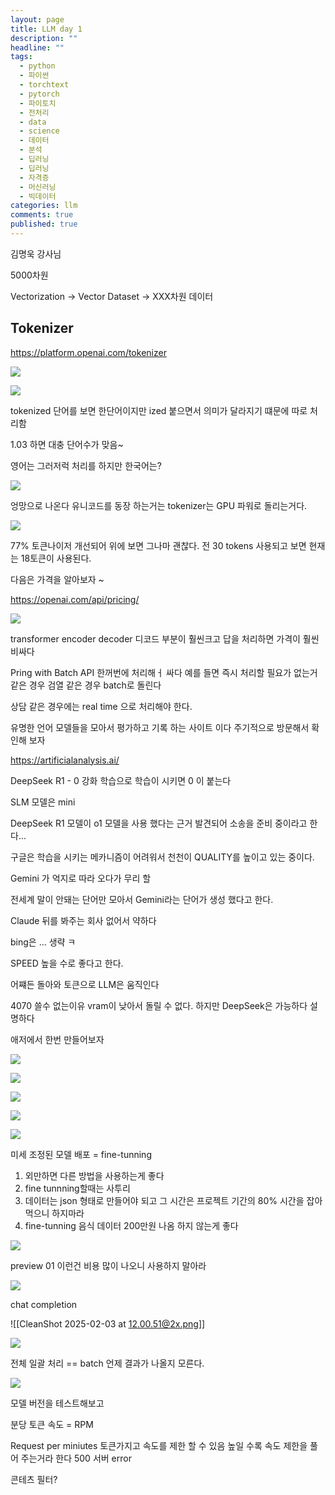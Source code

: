 ```yaml
---
layout: page
title: LLM day 1
description: ""
headline: ""
tags:
  - python
  - 파이썬
  - torchtext
  - pytorch
  - 파이토치
  - 전처리
  - data
  - science
  - 데이터
  - 분석
  - 딥러닝
  - 딥러닝
  - 자격증
  - 머신러닝
  - 빅데이터
categories: llm
comments: true
published: true
---
```


김명욱 강사님 

5000차원


Vectorization -> Vector Dataset -> XXX차원 데이터



## Tokenizer

https://platform.openai.com/tokenizer

![](https://cdn.mathpix.com/snip/images/pOZLDQV0dlOtvlgHPNlgda6G4TUcG8cNias2e8IaUBo.original.fullsize.png)



![](https://cdn.mathpix.com/snip/images/Nie7JxxMj4Pdvk6N8VO6TP0szn7OdXLwgFmn5SYSLKI.original.fullsize.png)

tokenized 단어를 보면 한단어이지만 ized 붙으면서 의미가 달라지기 떄문에 따로 처리함 


1.03 하면 대충 단어수가 맞음~ 

영어는 그러저럭 처리를 하지만 한국어는? 


![](https://cdn.mathpix.com/snip/images/OEysQOomNPwKD2Z_Hi-reNcMUV-lHt6Zd448rZxWGYc.original.fullsize.png)


엉망으로 나온다 유니코드를 동장 하는거는 tokenizer는  GPU 파워로 돌리는거다. 


![](https://cdn.mathpix.com/snip/images/8n747fmz6gzKQsM3NYSFspqhRpGN7Se8NzFuHYGskBw.original.fullsize.png)

77% 토큰나이저 개선되어 위에 보면 그나마 괜찮다.  전 30 tokens 사용되고 보면 현재는 18토큰이 사용된다.

다음은 가격을 알아보자 ~


https://openai.com/api/pricing/


![](https://cdn.mathpix.com/snip/images/AzEruQC7bhmFw8dcIOFhI-5vajGNBuJUsoWEB-ZN03I.original.fullsize.png)


transformer encoder decoder 디코드 부분이 훨씬크고 답을 처리하면 가격이 훨씬 비싸다 


Pring with Batch API 
한꺼번에 처리해ㅓ 싸다 예를 들면 즉시 처리할 필요가 없는거 같은 경우 
검열 같은 경우 batch로 돌린다 

상담 같은 경우에는 real time 으로 처리해야 한다. 



유명한 언어 모델들을 모아서 평가하고 기록 하는 사이트 이다 주기적으로 방문해서 확인해 보자 


https://artificialanalysis.ai/


DeepSeek R1  - 0 강화 학습으로 학습이 시키면 0 이 붙는다 


SLM 모델은  mini 

DeepSeek R1 모델이 o1 모델을 사용 했다는 근거 발견되어 소송을 준비 중이라고 한다...

구글은 학습을 시키는 메카니즘이 어려워서 천천이 QUALITY를 높이고 있는 중이다. 

Gemini 가 억지로 따라 오다가 무리 할 

전세계 말이 안돼는 단어만 모아서 Gemini라는 단어가 생성 했다고 한다. 

Claude 뒤를 봐주는 회사 없어서 약하다

bing은 ... 생략 ㅋ


SPEED  높을 수로 좋다고 한다. 

어쨰든 돌아와 토큰으로 LLM은 움직인다 


4070 쓸수 없는이유 vram이 낮아서 돌릴 수 없다.  하지만 DeepSeek은 가능하다 설명하다


애저에서 한번 만들어보자 

![](https://cdn.mathpix.com/snip/images/UxoekKZ7f8xQgl8-rKY-b0cdJw_PwEEH8q5LO68OR4w.original.fullsize.png)


![](https://cdn.mathpix.com/snip/images/UxoekKZ7f8xQgl8-rKY-b0cdJw_PwEEH8q5LO68OR4w.original.fullsize.png)


![](https://cdn.mathpix.com/snip/images/bTOhh6TO-4Ghq4Zd05CxHmH8bBdMU6nKJnKB6ikbI5A.original.fullsize.png)



![](https://cdn.mathpix.com/snip/images/c1gSC9FPZZ7CZF4yOkPZtYhHRRAjtFn9XhcVVNgnZXw.original.fullsize.png)


![](https://cdn.mathpix.com/snip/images/rBsvHqkh-gXfvrF014VtPAnJSyxfoPDyFd70dAONDlA.original.fullsize.png)


미세 조정된 모델 배포 = fine-tunning 
1. 외만하면 다른 방법을 사용하는게 좋다
2. fine tunnning할때는 사투리
3. 데이터는 json 형태로 만들어야 되고 그 시간은 프로젝트 기간의 80% 시간을 잡아 먹으니 하지마라
4. fine-tunning 음식 데이터 200만원 나옴 하지 않는게 좋다 




![](https://cdn.mathpix.com/snip/images/GkXls1BY52WZt3hFE4vH3kWDV1HGWy-uAiZV_RvaFLA.original.fullsize.png)


preview 
01  이런건 비용 많이 나오니 사용하지 말아라 



![](https://cdn.mathpix.com/snip/images/TEG_mPPYxvmwb-9jcMLVvFz8LxTxbLnIKwp2HHRUUYc.original.fullsize.png)


chat completion

![[CleanShot 2025-02-03 at 12.00.51@2x.png]]


![](https://cdn.mathpix.com/snip/images/0D2M2YXWwO8nsZapzREbDSAPhFgWZaOidQ8sOJeZbBU.original.fullsize.png)


전체 일괄 처리 == batch
언제 결과가 나올지 모른다. 



![](https://cdn.mathpix.com/snip/images/B_awp9lugHcls7Mgy2IKR61d5Phf4IemLUGMv2NJJro.original.fullsize.png)

모델 버전을 테스트해보고 


분당 토큰 속도 = RPM 

Request per miniutes 토큰가지고 속도를 제한 할 수 있음 
높일 수록 속도 제한을 풀어 주는거라 한다 
500 서버 error 

콘테츠 필터? 
